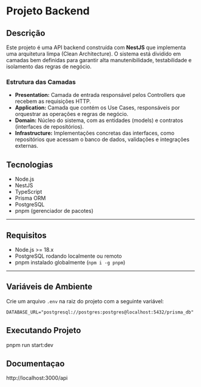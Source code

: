 # Projeto Backend

## Descrição

Este projeto é uma API backend construída com **NestJS** que implementa uma arquitetura limpa (Clean Architecture). O sistema está dividido em camadas bem definidas para garantir alta manutenibilidade, testabilidade e isolamento das regras de negócio.

### Estrutura das Camadas

- **Presentation:** Camada de entrada responsável pelos Controllers que recebem as requisições HTTP.
- **Application:** Camada que contém os Use Cases, responsáveis por orquestrar as operações e regras de negócio.
- **Domain:** Núcleo do sistema, com as entidades (models) e contratos (interfaces de repositórios).
- **Infrastructure:** Implementações concretas das interfaces, como repositórios que acessam o banco de dados, validações e integrações externas.

## Tecnologias

- Node.js
- NestJS
- TypeScript
- Prisma ORM
- PostgreSQL
- pnpm (gerenciador de pacotes)

---

## Requisitos

- Node.js >= 18.x
- PostgreSQL rodando localmente ou remoto
- pnpm instalado globalmente (`npm i -g pnpm`)

---

## Variáveis de Ambiente

Crie um arquivo `.env` na raiz do projeto com a seguinte variável:

```env
DATABASE_URL="postgresql://postgres:postgres@localhost:5432/prisma_db"
```

## Executando Projeto

pnpm run start:dev

## Documentaçao

http://localhost:3000/api

